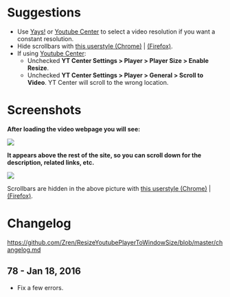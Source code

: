 # Suggestions
* Use [Yays!](http://eugenox.appspot.com/script/yays) or [Youtube Center](https://github.com/YePpHa/YouTubeCenter/wiki) to select a video resolution if you want a constant resolution.
* Hide scrollbars with [this userstyle (Chrome)](https://userstyles.org/styles/115328/hidden-scrollbars) | [(Firefox)](https://userstyles.org/styles/5449/scrollbar-hidden-hide-scrollbars-totally).
* If using [Youtube Center](https://github.com/YePpHa/YouTubeCenter/wiki):
    * Unchecked **YT Center Settings > Player > Player Size > Enable Resize**.
    * Unchecked **YT Center Settings > Player > General > Scroll to Video**. YT Center will scroll to the wrong location.

# Screenshots

**After loading the video webpage you will see:**

[![](https://i.imgur.com/meySKBG.jpg)](https://i.imgur.com/meySKBG.jpg)

**It appears above the rest of the site, so you can scroll down for the description, related links, etc.**

[![](https://i.imgur.com/RiodhIb.jpg)](https://i.imgur.com/RiodhIb.jpg)

Scrollbars are hidden in the above picture with [this userstyle (Chrome)](https://userstyles.org/styles/115328/hidden-scrollbars) | [(Firefox)](https://userstyles.org/styles/5449/scrollbar-hidden-hide-scrollbars-totally).

# Changelog

https://github.com/Zren/ResizeYoutubePlayerToWindowSize/blob/master/changelog.md

## 78 - Jan 18, 2016

* Fix a few errors.
